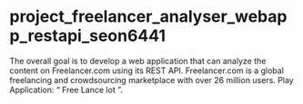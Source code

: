 # project_freelancer_analyser_webapp_restapi_seon6441
The overall goal is to develop a web application that can analyze the content on Freelancer.com using its REST API. Freelancer.com is a global freelancing and crowdsourcing marketplace with over 26 million users. Play Application: “ Free Lance lot ”. 
